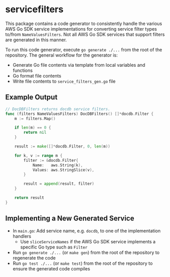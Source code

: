# servicefilters

This package contains a code generator to consistently handle the various AWS Go SDK service implementations for converting service filter types to/from `NameValuesFilters`. Not all AWS Go SDK services that support filters are generated in this manner.

To run this code generator, execute `go generate ./...` from the root of the repository. The general workflow for the generator is:

- Generate Go file contents via template from local variables and functions
- Go format file contents
- Write file contents to `service_filters_gen.go` file

## Example Output

```go
// DocDBFilters returns docdb service filters.
func (filters NameValuesFilters) DocDBFilters() []*docdb.Filter {
	m := filters.Map()

	if len(m) == 0 {
		return nil
	}

	result := make([]*docdb.Filter, 0, len(m))

	for k, v := range m {
		filter := &docdb.Filter{
			Name:   aws.String(k),
			Values: aws.StringSlice(v),
		}

		result = append(result, filter)
	}

	return result
}
```

## Implementing a New Generated Service

- In `main.go`: Add service name, e.g. `docdb`, to one of the implementation handlers
    - Use `sliceServiceNames` if the AWS Go SDK service implements a specific Go type such as `Filter`
- Run `go generate ./...` (or `make gen`) from the root of the repository to regenerate the code
- Run `go test ./...` (or `make test`) from the root of the repository to ensure the generated code compiles
